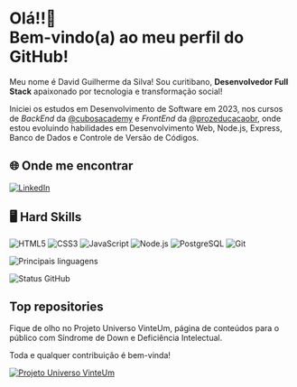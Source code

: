 <h1> Olá!!🖖 <br>
Bem-vindo(a) ao meu perfil do GitHub!</h1>

Meu nome é David Guilherme da Silva! Sou curitibano, **Desenvolvedor Full Stack** apaixonado por tecnologia e transformação social!

Iniciei os estudos em Desenvolvimento de Software em 2023, nos cursos de *BackEnd* da [@cubosacademy](https://cubos.academy/) e *FrontEnd* da [@prozeducacaobr](https://prozeducacao.com.br/), onde estou evoluindo habilidades em Desenvolvimento Web, Node.js, Express, Banco de Dados e Controle de Versão de Códigos.

## 🌐 Onde me encontrar
[![LinkedIn](https://img.shields.io/badge/LinkedIn-0077B5?style=flat&logo=linkedin&logoColor=white)](https://www.linkedin.com/in/davidgsilva/)

## 🖥️ Hard Skills
![HTML5](https://img.shields.io/badge/HTML_5-E34F26?style=plastic&logo=html5&logoColor=white)
![CSS3](https://img.shields.io/badge/CSS_3-1572B6?style=plastic&logo=css3&logoColor=white)
![JavaScript](https://img.shields.io/badge/JavaScript-323330?style=plastic&logo=javascript&logoColor=F7DF1E)
![Node.js](https://img.shields.io/badge/Node%20js-339933?style=plastic&logo=nodedotjs&logoColor=white)
![PostgreSQL](https://img.shields.io/badge/PostgreSQL-316192?style=plastic&logo=postgresql&logoColor=white)
![Git](https://img.shields.io/badge/GIT-E44C30?style=plastic&logo=git&logoColor=white)


![Principais linguagens](https://github-readme-stats.vercel.app/api/top-langs/?username=DavidG-Silva&theme=neon&hide_border=true&custom_title=Principais%20linguagens&layout=compact)

![Status GitHub](https://github-readme-stats.vercel.app/api?username=DavidG-Silva&show_icons=true&rank_icon=github&theme=neon&hide_border=true&hide=contribs,issues&show=reviews&locale=pt-br)

## Top repositories
Fique de olho no Projeto Universo VinteUm, página de conteúdos para o público com Síndrome de Down e Deficiência Intelectual.

Toda e qualquer contribuição é bem-vinda!

[![Projeto Universo VinteUm](https://github-readme-stats.vercel.app/api/pin/?username=DavidG-Silva&repo=UniversoVinteUm&show_owner=true&theme=neon&hide_border=true)]([https://github.com/anuraghazra/github-readme-stats](https://github.com/DavidG-Silva/UniversoVinteUm))













